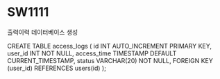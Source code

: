 # SW1111
 

출력이력 데이터베이스 생성

CREATE TABLE access_logs (
    id INT AUTO_INCREMENT PRIMARY KEY,
    user_id INT NOT NULL,
    access_time TIMESTAMP DEFAULT CURRENT_TIMESTAMP,
    status VARCHAR(20) NOT NULL,
    FOREIGN KEY (user_id) REFERENCES users(id)
);